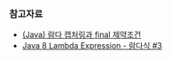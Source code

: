 ### 참고자료
- [(Java) 람다 캡처링과 final 제약조건](https://perfectacle.github.io/2019/06/30/java-8-lambda-capturing/)
- [Java 8 Lambda Expression - 람다식 #3](https://tourspace.tistory.com/6)
